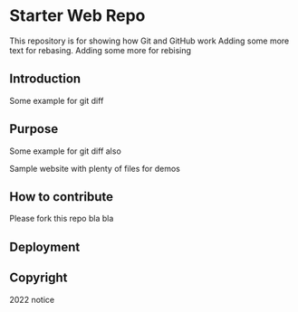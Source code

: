 # Starter Web Repo

This repository is for showing how Git and GitHub work
Adding some more text for rebasing.
Adding some more for rebising

## Introduction

Some example for git diff

## Purpose

Some example for git diff also

Sample website with plenty of files for demos

## How to contribute

Please fork this repo bla bla

## Deployment

## Copyright

2022 notice
